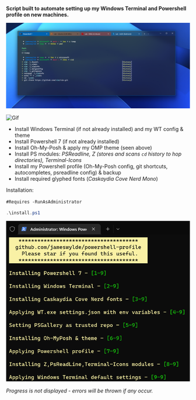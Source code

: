 **Script built to automate setting up my Windows Terminal and Powershell profile on new machines.**

![Example of Z,PSReadLine](./src/examples/module_image.png)

![Gif](./src/examples/module_gif.gif)

- Install Windows Terminal (if not already installed) and my WT config & theme
- Install Powershell 7 (if not already installed)
- Install Oh-My-Posh & apply my OMP theme (seen above) 
- Install PS modules: *PSReadline, Z (stores and scans ```cd``` history to hop directories), Terminal-Icons*
- Install my Powershell profile (Oh-My-Posh config, git shortcuts, autocompletes, psreadline config) & backup
- Install required glyphed fonts (*Caskaydia Cove Nerd Mono*)

Installation:

`#Requires -RunAsAdministrator`

```powershell
.\install.ps1
```

![Installer](./src/examples/install.png)

*Progress is not displayed - errors will be thrown if any occur.*
